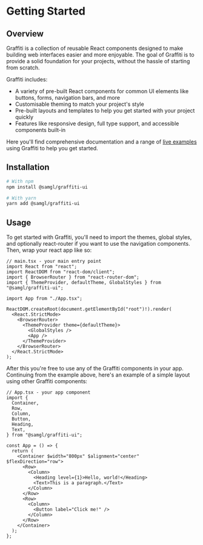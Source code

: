 # Getting Started

## Overview

Graffiti is a collection of reusable React components designed to make building web interfaces easier and more enjoyable. The goal of Graffiti is to provide a solid foundation for your projects, without the hassle of starting from scratch.

Graffiti includes:

- A variety of pre-built React components for common UI elements like buttons, forms, navigation bars, and more
- Customisable theming to match your project's style
- Pre-built layouts and templates to help you get started with your project quickly
- Features like responsive design, full type support, and accessible components built-in

Here you'll find comprehensive documentation and a range of [live examples](https://samhynds.github.io/graffiti-demo) using Graffiti to help you get started.

## Installation

```bash
# With npm
npm install @samgl/graffiti-ui

# With yarn
yarn add @samgl/graffiti-ui
```

## Usage

To get started with Graffiti, you'll need to import the themes, global styles, and optionally react-router if you want to use the navigation components. Then, wrap your react app like so:

```tsx
// main.tsx - your main entry point
import React from "react";
import ReactDOM from "react-dom/client";
import { BrowserRouter } from "react-router-dom";
import { ThemeProvider, defaultTheme, GlobalStyles } from "@samgl/graffiti-ui";

import App from "./App.tsx";

ReactDOM.createRoot(document.getElementById("root")!).render(
  <React.StrictMode>
    <BrowserRouter>
      <ThemeProvider theme={defaultTheme}>
        <GlobalStyles />
        <App />
      </ThemeProvider>
    </BrowserRouter>
  </React.StrictMode>
);
```

After this you're free to use any of the Graffiti components in your app. Continuing from the example above, here's an example of a simple layout using other Graffiti components:

```tsx
// App.tsx - your app component
import {
  Container,
  Row,
  Column,
  Button,
  Heading,
  Text,
} from "@samgl/graffiti-ui";

const App = () => {
  return (
    <Container $width="800px" $alignment="center" $flexDirection="row">
      <Row>
        <Column>
          <Heading level={1}>Hello, world!</Heading>
          <Text>This is a paragraph.</Text>
        </Column>
      </Row>
      <Row>
        <Column>
          <Button label="Click me!" />
        </Column>
      </Row>
    </Container>
  );
};
```
